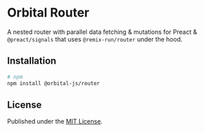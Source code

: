 # Orbital Router

A nested router with parallel data fetching & mutations for Preact & `@preact/signals` that uses `@remix-run/router` under the hood.

## Installation

```sh
# npm
npm install @orbital-js/router
```

## License

Published under the [MIT License](./LICENSE).
